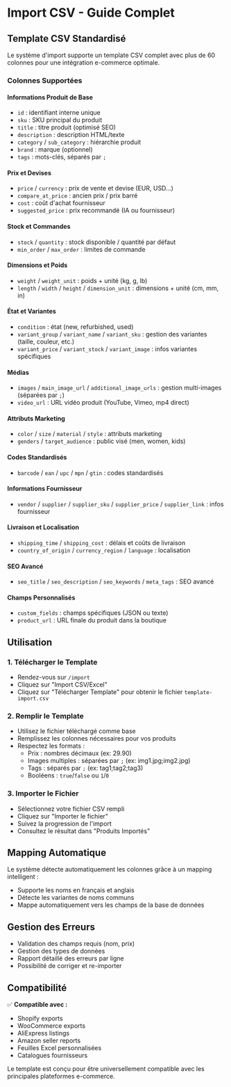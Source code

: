 # Import CSV - Guide Complet

## Template CSV Standardisé

Le système d'import supporte un template CSV complet avec plus de 60 colonnes pour une intégration e-commerce optimale.

### Colonnes Supportées

#### Informations Produit de Base
- `id` : identifiant interne unique
- `sku` : SKU principal du produit
- `title` : titre produit (optimisé SEO)
- `description` : description HTML/texte
- `category` / `sub_category` : hiérarchie produit
- `brand` : marque (optionnel)
- `tags` : mots-clés, séparés par `;`

#### Prix et Devises
- `price` / `currency` : prix de vente et devise (EUR, USD…)
- `compare_at_price` : ancien prix / prix barré
- `cost` : coût d'achat fournisseur
- `suggested_price` : prix recommandé (IA ou fournisseur)

#### Stock et Commandes
- `stock` / `quantity` : stock disponible / quantité par défaut
- `min_order` / `max_order` : limites de commande

#### Dimensions et Poids
- `weight` / `weight_unit` : poids + unité (kg, g, lb)
- `length` / `width` / `height` / `dimension_unit` : dimensions + unité (cm, mm, in)

#### État et Variantes
- `condition` : état (new, refurbished, used)
- `variant_group` / `variant_name` / `variant_sku` : gestion des variantes (taille, couleur, etc.)
- `variant_price` / `variant_stock` / `variant_image` : infos variantes spécifiques

#### Médias
- `images` / `main_image_url` / `additional_image_urls` : gestion multi-images (séparées par `;`)
- `video_url` : URL vidéo produit (YouTube, Vimeo, mp4 direct)

#### Attributs Marketing
- `color` / `size` / `material` / `style` : attributs marketing
- `genders` / `target_audience` : public visé (men, women, kids)

#### Codes Standardisés
- `barcode` / `ean` / `upc` / `mpn` / `gtin` : codes standardisés

#### Informations Fournisseur
- `vendor` / `supplier` / `supplier_sku` / `supplier_price` / `supplier_link` : infos fournisseur

#### Livraison et Localisation
- `shipping_time` / `shipping_cost` : délais et coûts de livraison
- `country_of_origin` / `currency_region` / `language` : localisation

#### SEO Avancé
- `seo_title` / `seo_description` / `seo_keywords` / `meta_tags` : SEO avancé

#### Champs Personnalisés
- `custom_fields` : champs spécifiques (JSON ou texte)
- `product_url` : URL finale du produit dans la boutique

## Utilisation

### 1. Télécharger le Template
- Rendez-vous sur `/import`
- Cliquez sur "Import CSV/Excel" 
- Cliquez sur "Télécharger Template" pour obtenir le fichier `template-import.csv`

### 2. Remplir le Template
- Utilisez le fichier téléchargé comme base
- Remplissez les colonnes nécessaires pour vos produits
- Respectez les formats :
  - Prix : nombres décimaux (ex: 29.90)
  - Images multiples : séparées par `;` (ex: img1.jpg;img2.jpg)
  - Tags : séparés par `;` (ex: tag1;tag2;tag3)
  - Booléens : `true`/`false` ou `1`/`0`

### 3. Importer le Fichier
- Sélectionnez votre fichier CSV rempli
- Cliquez sur "Importer le fichier"
- Suivez la progression de l'import
- Consultez le résultat dans "Produits Importés"

## Mapping Automatique

Le système détecte automatiquement les colonnes grâce à un mapping intelligent :
- Supporte les noms en français et anglais
- Détecte les variantes de noms communs
- Mappe automatiquement vers les champs de la base de données

## Gestion des Erreurs

- Validation des champs requis (nom, prix)
- Gestion des types de données
- Rapport détaillé des erreurs par ligne
- Possibilité de corriger et re-importer

## Compatibilité

✅ **Compatible avec :**
- Shopify exports
- WooCommerce exports  
- AliExpress listings
- Amazon seller reports
- Feuilles Excel personnalisées
- Catalogues fournisseurs

Le template est conçu pour être universellement compatible avec les principales plateformes e-commerce.